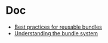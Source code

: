 # Doc

* [Best practices for reusable bundles](http://symfony.com/doc/current/bundles/best_practices.html)
* [Understanding the bundle system](http://symfony.com/doc/current/quick_tour/the_architecture.html#understanding-the-bundle-system)